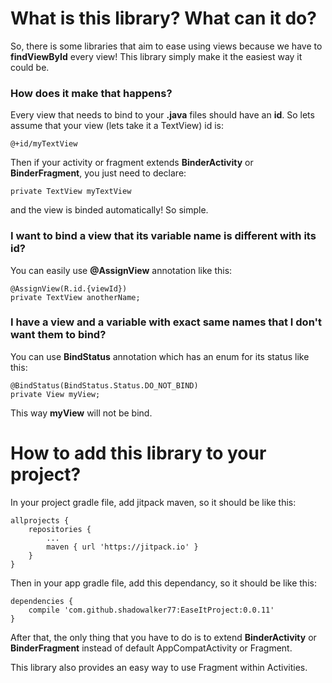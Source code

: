 # What is this library? What can it do?
So, there is some libraries that aim to ease using views because we have to <b>findViewById</b> every view! This library simply make it the easiest way it could be.

### How does it make that happens?
Every view that needs to bind to your <b>.java</b> files should have an <b>id</b>. So lets assume that your view (lets take it a TextView) id is: 

```
@+id/myTextView 
```
Then if your activity or fragment extends <b>BinderActivity</b> or <b>BinderFragment</b>, you just need to declare: 

```
private TextView myTextView 
```
and the view is binded automatically! So simple.

### I want to bind a view that its variable name is different with its id?
You can easily use <b>@AssignView</b> annotation like this:

```
@AssignView(R.id.{viewId})
private TextView anotherName;
```

### I have a view and a variable with exact same names that I don't want them to bind?
You can use <b>BindStatus</b> annotation which has an enum for its status like this:

```
@BindStatus(BindStatus.Status.DO_NOT_BIND)
private View myView;
```
This way <b>myView</b> will not be bind.

# How to add this library to your project?
In your project gradle file, add jitpack maven, so it should be like this:

```
allprojects {
    repositories {
        ...
        maven { url 'https://jitpack.io' }
    }
}
```
Then in your app gradle file, add this dependancy, so it should be like this:

```
dependencies {
    compile 'com.github.shadowalker77:EaseItProject:0.0.11'
}
```
 After that, the only thing that you have to do is to extend <b>BinderActivity</b> or <b>BinderFragment</b> instead of default AppCompatActivity or Fragment.



This library also provides an easy way to use Fragment within Activities.
